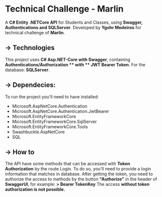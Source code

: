 # Technical Challenge - Marlin
A **C# Entity .NETCore API** for Students and Classes, using **Swagger, Authentications and SQLServer**.
Developed by **Ygohr Medeiros** for technical challenge of **Marlin**.

## -> Technologies
This project uses **C# Asp.NET-Core with Swagger**, containing **Authentications/Authorization ** with ** JWT Bearer Token**. For the database: **SQLServer**.

## -> Dependecies:
To run the project you'll need to have installed:

- Microsoft.AspNetCore.Authentication
- Microsoft.AspNetCore.Authentication.JwtBearer
- Microsoft.EntityFrameworkCore
- Microsoft.EntityFrameworkCore.SqlServer
- Microsoft.EntityFrameworkCore.Tools
- Swashbuckle.AspNetCore
- SQL

## -> How to
The API have some methods that can be accessed with **Token Authorization** by the route Login. To do so, you'll need to provide a login information that matches in database.
After getting the token, you need to authorize the access to methods by the button **"Authorize"** in the header of **SwaggerUI**, for example:
 **> Bearer TokenKey**
The access **without token authorization is not possible.**
